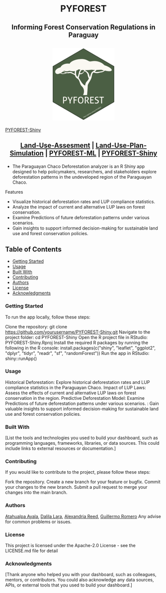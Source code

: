 <h1 align="center">

PYFOREST

</h1>

<h2 align="center">

Informing Forest Conservation Regulations in Paraguay

</h2>

<h2 align="center">

<img src="https://github.com/cp-PYFOREST/Land-Use-Plan-Simulation/blob/main/img/pyforest_hex_sticker.png" alt="Banner" width="200">

</h2>

[PYFOREST-Shiny](https://reedalexandria.shinyapps.io/pyforest-dashboard/) 

<h2 align="center">

[Land-Use-Assesment](https://github.com/cp-PYFOREST/Land-Use-Assessment) | [Land-Use-Plan-Simulation](https://github.com/cp-PYFOREST/Land-Use-Plan-Simulation) | [PYFOREST-ML](https://github.com/cp-PYFOREST/PYFOREST-ML) | [PYFOREST-Shiny](https://github.com/cp-PYFOREST/PYFOREST-Shiny)

</h2>



- The Paraguayan Chaco Deforestation analyzer is an R Shiny app designed to help policymakers, researchers, and stakeholders explore deforestation patterns in the undeveloped region of the Paraguayan Chaco. 

Features
- Visualize historical deforestation rates and LUP compliance statistics. 
- Analyze the impact of current and alternative LUP laws on forest conservation. 
- Examine Predictions of future deforestation patterns under various scenarios. 
- Gain insights to support informed decision-making for sustainable land use and forest conservation policies.

## Table of Contents
- [Getting Started](#getting-started)
- [Usage](#usage)
- [Built With](#built-with)
- [Contributing](#contributing)
- [Authors](#authors)
- [License](#license)
- [Acknowledgments](#acknowledgments)

### Getting Started
To run the app locally, follow these steps:

Clone the repository: git clone https://github.com/yourusername/PYFOREST-Shiny.git
Navigate to the project folder: cd PYFOREST-Shiny
Open the R project file in RStudio: PYFOREST-Shiny.Rproj
Install the required R packages by running the following in the R console: install.packages(c("shiny", "leaflet", "ggplot2", "dplyr", "tidyr", "readr", "sf", "randomForest"))
Run the app in RStudio: shiny::runApp()

### Usage
Historical Deforestation: Explore historical deforestation rates and LUP compliance statistics in the Paraguayan Chaco.
Impact of LUP Laws: Assess the effects of current and alternative LUP laws on forest conservation in the region.
Predictive Deforestation Model: Examine Predictions of future deforestation patterns under various scenarios.
: Gain valuable insights to support informed decision-making for sustainable land use and forest conservation policies.

### Built With
[List the tools and technologies you used to build your dashboard, such as programming languages, frameworks, libraries, or data sources. This could include links to external resources or documentation.]

### Contributing
If you would like to contribute to the project, please follow these steps:

Fork the repository.
Create a new branch for your feature or bugfix.
Commit your changes to the new branch.
Submit a pull request to merge your changes into the main branch.

### Authors
[Atahualpa Ayala](Atahualpa-Ayala),  [Dalila Lara](https://github.com/dalilalara),  [Alexandria Reed](https://github.com/reedalexandria),  [Guillermo Romero](https://github.com/romero61)
Any advise for common problems or issues.

### License
This project is licensed under the Apache-2.0 License - see the LICENSE.md file for detail

### Acknowledgments
[Thank anyone who helped you with your dashboard, such as colleagues, mentors, or contributors. You could also acknowledge any data sources, APIs, or external tools that you used to build your dashboard.]
